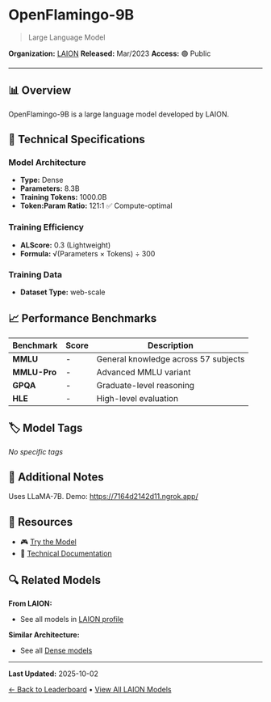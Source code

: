 # OpenFlamingo-9B

> Large Language Model

**Organization:** [LAION](../../labs/laion.md)
**Released:** Mar/2023
**Access:** 🟢 Public

---

## 📊 Overview

OpenFlamingo-9B is a large language model developed by LAION.

## 🔧 Technical Specifications

### Model Architecture
- **Type:** Dense
- **Parameters:** 8.3B
- **Training Tokens:** 1000.0B
- **Token:Param Ratio:** 121:1 ✅ Compute-optimal

### Training Efficiency
- **ALScore:** 0.3 (Lightweight)
- **Formula:** √(Parameters × Tokens) ÷ 300

### Training Data
- **Dataset Type:** web-scale

## 📈 Performance Benchmarks

| Benchmark | Score | Description |
|-----------|-------|-------------|
| **MMLU** | - | General knowledge across 57 subjects |
| **MMLU-Pro** | - | Advanced MMLU variant |
| **GPQA** | - | Graduate-level reasoning |
| **HLE** | - | High-level evaluation |

## 🏷️ Model Tags

_No specific tags_

## 📝 Additional Notes

Uses LLaMA-7B. Demo: https://7164d2142d11.ngrok.app/

## 🔗 Resources

- 🎮 [Try the Model](https://huggingface.co/openflamingo/OpenFlamingo-9B)
- 📄 [Technical Documentation](https://laion.ai/blog/open-flamingo/)

## 🔍 Related Models

**From LAION:**
- See all models in [LAION profile](../../labs/laion.md)

**Similar Architecture:**
- See all [Dense models](../../architectures/dense.md)

---

**Last Updated:** 2025-10-02

[← Back to Leaderboard](../../README.md) • [View All LAION Models](../../labs/laion.md)
